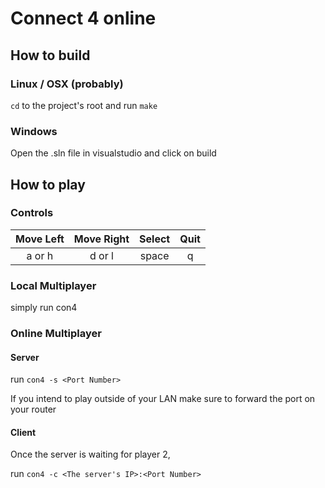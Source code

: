 # Connect 4 online

## How to build

### Linux / OSX (probably)

`cd` to the project's root and run `make`

### Windows

Open the .sln file in visualstudio and click on build

## How to play

### Controls

| Move Left | Move Right | Select | Quit |
|:---------:|:----------:|:------:|:----:|
| a or h | d or l | space | q |

### Local Multiplayer

simply run con4

### Online Multiplayer

#### Server

run `con4 -s <Port Number>`

If you intend to play outside of your LAN
make sure to forward the port on your router

#### Client

Once the server is waiting for player 2,

run `con4 -c <The server's IP>:<Port Number>`
